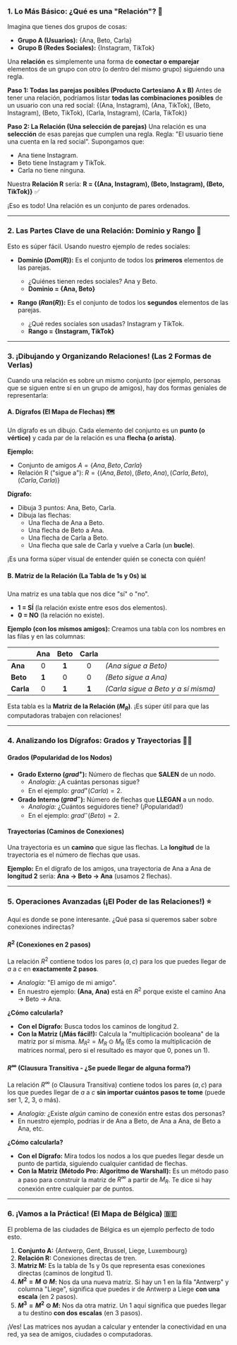 ### **1. Lo Más Básico: ¿Qué es una "Relación"? 🤔**

Imagina que tienes dos grupos de cosas:
*   **Grupo A (Usuarios):** {Ana, Beto, Carla}
*   **Grupo B (Redes Sociales):** {Instagram, TikTok}

Una **relación** es simplemente una forma de **conectar o emparejar** elementos de un grupo con otro (o dentro del mismo grupo) siguiendo una regla.

**Paso 1: Todas las parejas posibles (Producto Cartesiano A x B)**
Antes de tener una relación, podríamos listar **todas las combinaciones posibles** de un usuario con una red social:
{(Ana, Instagram), (Ana, TikTok), (Beto, Instagram), (Beto, TikTok), (Carla, Instagram), (Carla, TikTok)}

**Paso 2: La Relación (Una selección de parejas)**
Una relación es una **selección** de esas parejas que cumplen una regla.
Regla: "El usuario tiene una cuenta en la red social".
Supongamos que:
*   Ana tiene Instagram.
*   Beto tiene Instagram y TikTok.
*   Carla no tiene ninguna.

Nuestra **Relación R** sería:
**R = {(Ana, Instagram), (Beto, Instagram), (Beto, TikTok)}** ✅

¡Eso es todo! Una relación es un conjunto de pares ordenados.

---

### **2. Las Partes Clave de una Relación: Dominio y Rango 🎯**

Esto es súper fácil. Usando nuestro ejemplo de redes sociales:

*   **Dominio ($Dom(R)$):** Es el conjunto de todos los **primeros** elementos de las parejas.
    *   ¿Quiénes tienen redes sociales? Ana y Beto.
    *   **Dominio = {Ana, Beto}**

*   **Rango ($Ran(R)$):** Es el conjunto de todos los **segundos** elementos de las parejas.
    *   ¿Qué redes sociales son usadas? Instagram y TikTok.
    *   **Rango = {Instagram, TikTok}**

---

### **3. ¡Dibujando y Organizando Relaciones! (Las 2 Formas de Verlas)**

Cuando una relación es sobre un mismo conjunto (por ejemplo, personas que se siguen entre sí en un grupo de amigos), hay dos formas geniales de representarla:

#### **A. Dígrafos (El Mapa de Flechas) 🗺️**
Un dígrafo es un dibujo. Cada elemento del conjunto es un **punto (o vértice)** y cada par de la relación es una **flecha (o arista)**.

**Ejemplo:**
*   Conjunto de amigos $A = \{Ana, Beto, Carla\}$
*   Relación R ("sigue a"): $R = \{(Ana, Beto), (Beto, Ana), (Carla, Beto), (Carla, Carla)\}$

**Dígrafo:**
*   Dibuja 3 puntos: Ana, Beto, Carla.
*   Dibuja las flechas:
    *   Una flecha de Ana a Beto.
    *   Una flecha de Beto a Ana.
    *   Una flecha de Carla a Beto.
    *   Una flecha que sale de Carla y vuelve a Carla (un **bucle**).

¡Es una forma súper visual de entender quién se conecta con quién!

#### **B. Matriz de la Relación (La Tabla de 1s y 0s) 📊**
Una matriz es una tabla que nos dice "sí" o "no".
*   **1 = SÍ** (la relación existe entre esos dos elementos).
*   **0 = NO** (la relación no existe).

**Ejemplo (con los mismos amigos):**
Creamos una tabla con los nombres en las filas y en las columnas:

|           |  Ana  | Beto  | Carla |                                     |
| :-------- | :---: | :---: | :---: | ----------------------------------- |
| **Ana**   |   0   | **1** |   0   | *(Ana sigue a Beto)*                |
| **Beto**  | **1** |   0   |   0   | *(Beto sigue a Ana)*                |
| **Carla** |   0   | **1** | **1** | *(Carla sigue a Beto y a sí misma)* |

Esta tabla es la **Matriz de la Relación ($M_R$)**. ¡Es súper útil para que las computadoras trabajen con relaciones!

---

### **4. Analizando los Dígrafos: Grados y Trayectorias 🚶‍♂️**

#### **Grados (Popularidad de los Nodos)**
*   **Grado Externo ($grad^+$):** Número de flechas que **SALEN** de un nodo.
    *   *Analogía:* ¿A cuántas personas sigue?
    *   En el ejemplo: $grad^+(Carla) = 2$.
*   **Grado Interno ($grad^-$):** Número de flechas que **LLEGAN** a un nodo.
    *   *Analogía:* ¿Cuántos seguidores tiene? (¡Popularidad!)
    *   En el ejemplo: $grad^-(Beto) = 2$.

#### **Trayectorias (Caminos de Conexiones)**
Una trayectoria es un **camino** que sigue las flechas. La **longitud** de la trayectoria es el número de flechas que usas.

**Ejemplo:**
En el dígrafo de los amigos, una trayectoria de Ana a Ana de **longitud 2** sería:
**Ana $\to$ Beto $\to$ Ana** (usamos 2 flechas).

---

### **5. Operaciones Avanzadas (¡El Poder de las Relaciones!) ⭐**

Aquí es donde se pone interesante. ¿Qué pasa si queremos saber sobre conexiones indirectas?

#### **$R^2$ (Conexiones en 2 pasos)**
La relación $R^2$ contiene todos los pares $(a, c)$ para los que puedes llegar de $a$ a $c$ en **exactamente 2 pasos**.

*   *Analogía:* "El amigo de mi amigo".
*   En nuestro ejemplo: **(Ana, Ana)** está en $R^2$ porque existe el camino Ana $\to$ Beto $\to$ Ana.

**¿Cómo calcularla?**
*   **Con el Dígrafo:** Busca todos los caminos de longitud 2.
*   **Con la Matriz (¡Más fácil!):** Calcula la "multiplicación booleana" de la matriz por sí misma.
    $M_{R^2} = M_R \odot M_R$
    (Es como la multiplicación de matrices normal, pero si el resultado es mayor que 0, pones un 1).

#### **$R^\infty$ (Clausura Transitiva - ¿Se puede llegar de alguna forma?)**
La relación $R^\infty$ (o Clausura Transitiva) contiene todos los pares $(a, c)$ para los que puedes llegar de $a$ a $c$ **sin importar cuántos pasos te tome** (puede ser 1, 2, 3, o más).

*   *Analogía:* ¿Existe *algún* camino de conexión entre estas dos personas?
*   En nuestro ejemplo, podrías ir de Ana a Beto, de Ana a Ana, de Beto a Ana, etc.

**¿Cómo calcularla?**
*   **Con el Dígrafo:** Mira todos los nodos a los que puedes llegar desde un punto de partida, siguiendo cualquier cantidad de flechas.
*   **Con la Matriz (Método Pro: Algoritmo de Warshall):** Es un método paso a paso para construir la matriz de $R^\infty$ a partir de $M_R$. Te dice si hay conexión entre cualquier par de puntos.

---

### **6. ¡Vamos a la Práctica! (El Mapa de Bélgica) 🇧🇪**

El problema de las ciudades de Bélgica es un ejemplo perfecto de todo esto.

1.  **Conjunto A:** {Antwerp, Gent, Brussel, Liege, Luxembourg}
2.  **Relación R:** Conexiones directas de tren.
3.  **Matriz M:** Es la tabla de 1s y 0s que representa esas conexiones directas (caminos de longitud 1).
4.  **$M^2 = M \odot M$:** Nos da una nueva matriz. Si hay un 1 en la fila "Antwerp" y columna "Liege", significa que puedes ir de Antwerp a Liege **con una escala** (en 2 pasos).
5.  **$M^3 = M^2 \odot M$:** Nos da otra matriz. Un 1 aquí significa que puedes llegar a tu destino **con dos escalas** (en 3 pasos).

¡Ves! Las matrices nos ayudan a calcular y entender la conectividad en una red, ya sea de amigos, ciudades o computadoras.
